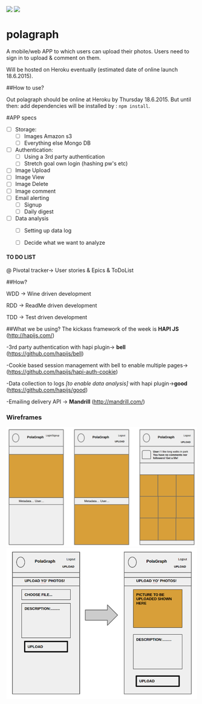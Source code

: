 <a href="https://codeclimate.com/github/plastic-cup/polagraph"><img src="https://codeclimate.com/github/plastic-cup/polagraph/badges/gpa.svg" /></a>
<a href="https://codeclimate.com/github/plastic-cup/polagraph/coverage"><img src="https://codeclimate.com/github/plastic-cup/polagraph/badges/coverage.svg" /></a>




# polagraph

A mobile/web APP to which users can upload their photos. Users need to sign in to upload & comment on them.

Will be hosted on Heroku eventually (estimated date of online launch 18.6.2015).

##How to use?

Out polagraph should be online at Heroku by Thursday 18.6.2015.
But until then: add dependencies will be installed by : `npm install`.


#APP specs

+ [ ] Storage:
  + [ ] Images Amazon s3
  + [ ] Everything else Mongo DB
+ [ ] Authentication:
  + [ ] Using a 3rd party authentication
  + [ ] Stretch goal own login (hashing pw's etc)
+ [ ] Image Upload
+ [ ] Image View
+ [ ] Image Delete
+ [ ] Image comment
+ [ ] Email alerting
  + [ ] Signup
  + [ ] Daily digest
+ [ ] Data analysis
  + [ ] Setting up data log
  + [ ] Decide what we want to analyze


#### TO DO LIST
@ Pivotal tracker-> User stories & Epics & ToDoList



##How?

WDD -> Wine driven development

RDD -> ReadMe driven development

TDD -> Test driven development

##What we be using?
The kickass framework of the week is  **HAPI JS** (http://hapijs.com/)

-3rd party authentication with hapi plugin-> **bell**
(https://github.com/hapijs/bell)

-Cookie based session management with bell to enable multiple pages-> (https://github.com/hapijs/hapi-auth-cookie)

-Data collection to logs _[to enable data analysis]_ with hapi plugin->**good** (https://github.com/hapijs/good)

-Emailing delivery API -> **Mandrill** (http://mandrill.com/)  



### Wireframes

![Wireframe1](images/Wireframes1.png)
![Wireframe2](images/Wireframes2.png)
